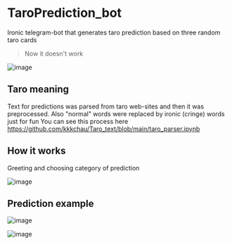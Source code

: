 # TaroPrediction_bot
Ironic telegram-bot that generates taro prediction based on three random taro cards
> Now it doesn't work

![image](https://user-images.githubusercontent.com/95302497/212924025-ec499f1d-5afa-4cf0-ab39-048072c2fb48.png)

## Taro meaning
Text for predictions was parsed from taro web-sites and then it was preprocessed. Also "normal" words were replaced by ironic (cringe) words just for fun
You can see this process here https://github.com/kkkchau/Taro_text/blob/main/taro_parser.ipynb

## How it works
Greeting and choosing category of prediction

![image](https://user-images.githubusercontent.com/95302497/212995555-2e376409-fbd8-4ab2-9646-f70d0fde5571.png)

## Prediction example

![image](https://user-images.githubusercontent.com/95302497/212996371-a43d0346-a84b-480f-95e2-2b2cab451d66.png)

![image](https://user-images.githubusercontent.com/95302497/212997206-ad6b2eaf-71b7-46e4-98e8-df6d8fbb64e6.png)

